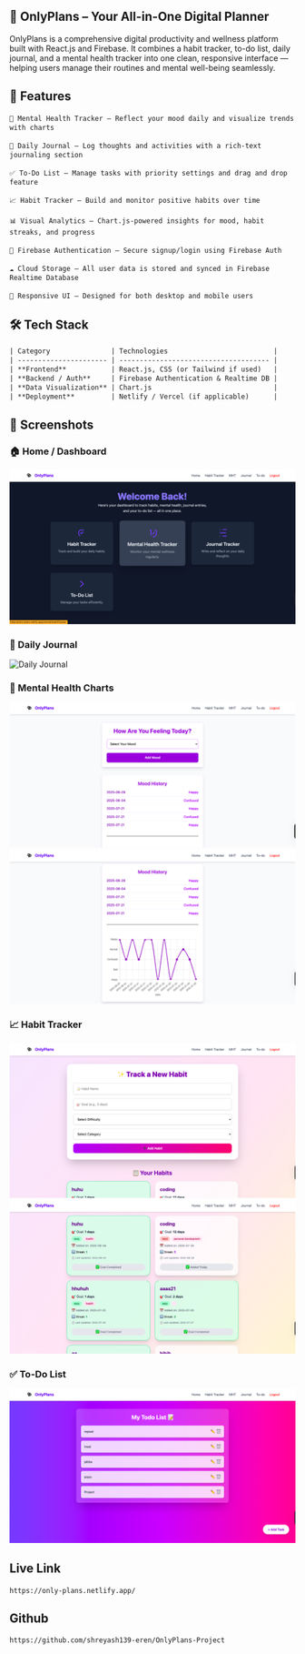 ## 🧠 OnlyPlans – Your All-in-One Digital Planner

OnlyPlans is a comprehensive digital productivity and wellness platform built with React.js and Firebase. It combines a habit tracker, to-do list, daily journal, and a mental health tracker into one clean, responsive interface — helping users manage their routines and mental well-being seamlessly.

## 🚀 Features

    🧘 Mental Health Tracker – Reflect your mood daily and visualize trends with charts

    📓 Daily Journal – Log thoughts and activities with a rich-text journaling section

    ✅ To-Do List – Manage tasks with priority settings and drag and drop feature

    📈 Habit Tracker – Build and monitor positive habits over time

    📊 Visual Analytics – Chart.js-powered insights for mood, habit streaks, and progress

    🔐 Firebase Authentication – Secure signup/login using Firebase Auth

    ☁️ Cloud Storage – All user data is stored and synced in Firebase Realtime Database

    🎨 Responsive UI – Designed for both desktop and mobile users

    
## 🛠️ Tech Stack

    | Category               | Technologies                          |
    | ---------------------- | ------------------------------------- |
    | **Frontend**           | React.js, CSS (or Tailwind if used)   |
    | **Backend / Auth**     | Firebase Authentication & Realtime DB |
    | **Data Visualization** | Chart.js                              |
    | **Deployment**         | Netlify / Vercel (if applicable)      |


## 📸 Screenshots

### 🏠 Home / Dashboard
![Home](./onlyplans/src/assets/home.png)

### 📓 Daily Journal
![Daily Journal](./onlyplans/src/assets/journal.png)

### 🧘 Mental Health Charts
![Mood Tracker](./onlyplans/src/assets/mood.png)
![Graph](./onlyplans/src/assets/graph.png)

### 📈 Habit Tracker
![Habit Tracker](./onlyplans/src/assets/habit.png)
![Habit 2](./onlyplans/src/assets/habit1.png)

### ✅ To-Do List
![To-Do](./onlyplans/src/assets/todo.png)

## Live Link

    https://only-plans.netlify.app/

## Github
    
    https://github.com/shreyash139-eren/OnlyPlans-Project
